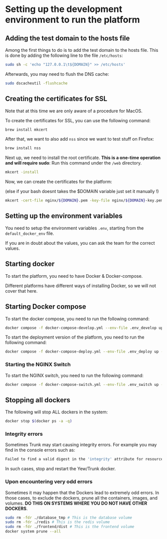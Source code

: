 # Setting up the development environment to run the platform

## Adding the test domain to the hosts file

Among the first things to do is to add the test domain to the hosts file.
This is done by adding the following line to the file `/etc/hosts`:

```bash
sudo sh -c 'echo "127.0.0.1\t${DOMAIN}" >> /etc/hosts'
```

Afterwards, you may need to flush the DNS cache:

```bash
sudo dscacheutil -flushcache
```

## Creating the certificates for SSL

Note that at this time we are only aware of a procedure for MacOS.

To create the certificates for SSL, you can use the following command:

```bash
brew install mkcert
```

After that, we want to also add `nss` since we want to test stuff on Firefox:

```bash
brew install nss
```

Next up, we need to install the root certificate. **This is a one-time operation and will require sudo**:
Run this command under the `/web` directory.

```bash
mkcert -install
```

Now, we can create the certificates for the platform:

(else if your bash doesnt takes the $DOMAIN variable just set it manually !)

```bash
mkcert -cert-file nginx/${DOMAIN}.pem -key-file nginx/${DOMAIN}-key.pem ${DOMAIN}
```

## Setting up the environment variables

You need to setup the environment variables `.env`, starting from the `default_docker_env` file.

If you are in doubt about the values, you can ask the team for the correct values.

## Starting docker

To start the platform, you need to have Docker & Docker-compose.

Different platforms have different ways of installing Docker, so we will not cover that here.

## Starting Docker compose

To start the docker compose, you need to run the following command:

```bash
docker compose -f docker-compose-develop.yml --env-file .env_develop up -d --build -V
```

To start the deployment version of the platform, you need to run the following command:

```bash
docker compose -f docker-compose-deploy.yml --env-file .env_deploy up -d --build -V
```

### Starting the NGINX Switch

To start the NGINX switch, you need to run the following command:

```bash
docker compose -f docker-compose-switch.yml --env-file .env_switch up -d --build -V
```

## Stopping all dockers

The following will stop ALL dockers in the system:

```bash
docker stop $(docker ps -a -q)
```

### Integrity errors

Sometimes Trunk may start causing integrity errors. For example you may find in the console errors such as:

```bash
Failed to find a valid digest in the 'integrity' attribute for resource 'https://emi.local/frontend.js' with computed SHA-384 integrity '328Yb/77DVCU/r2WVi7/JLFi2UQE0ZOtdwEOg0zorekdvvT5nQIbXMf1uFWoXC95'. The resource has been blocked.
```

In such cases, stop and restart the Yew/Trunk docker.

### Upon encountering very odd errors

Sometimes it may happen that the Dockers lead to extremely odd errors. In those cases, to exclude the dockers, prune all the containers, images, and volumes. **DO THIS ON SYSTEMS WHERE YOU DO NOT HAVE OTHER DOCKERS**.

```bash
sudo rm -fdr ./database_tmp # This is the database volume
sudo rm -fdr ./redis # This is the redis volume
sudo rm -fdr ./frontend/dist # This is the frontend volume
docker system prune --all
```
